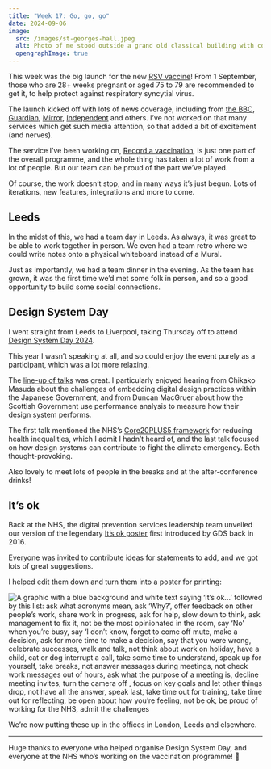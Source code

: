```yaml
---
title: "Week 17: Go, go, go"
date: 2024-09-06
image:
  src: /images/st-georges-hall.jpeg
  alt: Photo of me stood outside a grand old classical building with columns
  opengraphImage: true
---
```


This week was the big launch for the new [RSV vaccine](https://www.nhs.uk/vaccinations/rsv-vaccine/)! From 1 September, those who are 28+ weeks pregnant or aged 75 to 79 are recommended to get it, to help protect against respiratory syncytial virus.

The launch kicked off with lots of news coverage, including from [the BBC](https://www.bbc.co.uk/news/articles/cx2ed29v415o), [Guardian](https://www.theguardian.com/society/article/2024/sep/02/rsv-vaccine-nhs-pregnant-women-older-people-england), [Mirror](https://www.mirror.co.uk/news/health/rsv-vaccine-nhs-england-pregnant-33580918), [Independent](https://www.independent.co.uk/news/health/rsv-vaccines-babies-pregnant-women-nhs-b2605212.html) and others. I’ve not worked on that many services which get such media attention, so that added a bit of excitement (and nerves).

The service I’ve been working on, [Record a vaccination](https://digital.nhs.uk/services/vaccinations-point-of-care/record-a-vaccination-service), is just one part of the overall programme, and the whole thing has taken a lot of work from a lot of people. But our team can be proud of the part we’ve played.

Of course, the work doesn’t stop, and in many ways it’s just begun. Lots of iterations, new features, integrations and more to come.

## Leeds

In the midst of this, we had a team day in Leeds. As always, it was great to be able to work together in person. We even had a team retro where we could write notes onto a physical whiteboard instead of a Mural.

Just as importantly, we had a team dinner in the evening. As the team has grown, it was the first time we’d met some folk in person, and so a good opportunity to build some social connections.

## Design System Day

I went straight from Leeds to Liverpool, taking Thursday off to attend [Design System Day 2024](https://design-system.service.gov.uk/community/design-system-day-2024/).

This year I wasn’t speaking at all, and so could enjoy the event purely as a participant, which was a lot more relaxing.

The [line-up of talks](https://design-system.service.gov.uk/community/design-system-day-2024/session-information/) was great. I particularly enjoyed hearing from Chikako Masuda about the challenges of embedding digital design practices within the Japanese Government, and from Duncan MacGruer about how the Scottish Government use performance analysis to measure how their design system performs.

The first talk mentioned the NHS’s [Core20PLUS5 framework](https://www.england.nhs.uk/about/equality/equality-hub/national-healthcare-inequalities-improvement-programme/core20plus5/) for reducing health inequalities, which I admit I hadn’t heard of, and the last talk focused on how design systems can contribute to fight the climate emergency. Both thought-provoking.

Also lovely to meet lots of people in the breaks and at the after-conference drinks!

## It’s ok

Back at the NHS, the digital prevention services leadership team unveiled our  version of the legendary [It’s ok poster](https://gds.blog.gov.uk/2016/05/25/its-ok-to-say-whats-ok/) first introduced by GDS back in 2016.

Everyone was invited to contribute ideas for statements to add, and we got lots of great suggestions.

I helped edit them down and turn them into a poster for printing:

![A graphic with a blue background and white text saying ‘It’s ok...’ followed by this list: ask what acronyms mean, ask ‘Why?’, offer feedback on other people’s work, share work in progress, ask for help, slow down to think, ask management to fix it, not be the most opinionated in the room, say ‘No’ when you’re busy, say ‘I don’t know, forget to come off mute, make a decision, ask for more time to make a decision, say that you were wrong, celebrate successes, walk and talk, not think about work on holiday, have a child, cat or dog interrupt a call, take some time to understand, speak up for yourself, take breaks, not answer messages during meetings, not check work messages out of hours, ask what the purpose of a meeting is, decline meeting invites, turn the camera off , focus on key goals and let other things drop, not have all the answer, speak last, take time out for training, take time out for reflecting, be open about how you’re feeling, not be ok, be proud of working for the NHS, admit the challenges](/images/its-ok.png)

We’re now putting these up in the offices in London, Leeds and elsewhere.

---

Huge thanks to everyone who helped organise Design System Day, and everyone at the NHS who’s working on the vaccination programme! 💙
